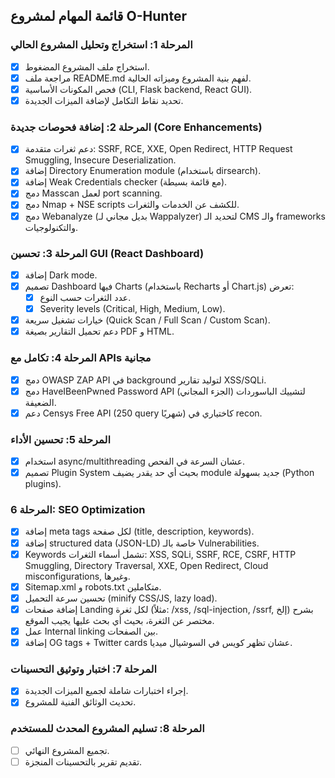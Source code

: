 ## قائمة المهام لمشروع O-Hunter

### المرحلة 1: استخراج وتحليل المشروع الحالي
- [x] استخراج ملف المشروع المضغوط.
- [x] مراجعة ملف README.md لفهم بنية المشروع وميزاته الحالية.
- [x] فحص المكونات الأساسية (CLI, Flask backend, React GUI).
- [x] تحديد نقاط التكامل لإضافة الميزات الجديدة.

### المرحلة 2: إضافة فحوصات جديدة (Core Enhancements)
- [x] دعم ثغرات متقدمة: SSRF, RCE, XXE, Open Redirect, HTTP Request Smuggling, Insecure Deserialization.
- [x] إضافة Directory Enumeration module (باستخدام dirsearch).
- [x] إضافة Weak Credentials checker (مع قائمة بسيطة).
- [x] دمج Masscan لعمل port scanning.
- [x] دمج Nmap + NSE scripts للكشف عن الخدمات والثغرات.
- [x] دمج Webanalyze (بديل مجاني لـ Wappalyzer) لتحديد الـ CMS والـ frameworks والتكنولوجيات.

### المرحلة 3: تحسين GUI (React Dashboard)
- [x] إضافة Dark mode.
- [x] تصميم Dashboard فيها Charts (باستخدام Recharts أو Chart.js) تعرض:
  - [x] عدد الثغرات حسب النوع.
  - [x] Severity levels (Critical, High, Medium, Low).
- [x] خيارات تشغيل سريعة (Quick Scan / Full Scan / Custom Scan).
- [x] دعم تحميل التقارير بصيغة PDF و HTML.

### المرحلة 4: تكامل مع APIs مجانية
- [x] دمج OWASP ZAP API في background لتوليد تقارير XSS/SQLi.
- [x] دمج HaveIBeenPwned Password API (الجزء المجاني) لتشييك الباسوردات الضعيفة.
- [x] دعم Censys Free API (250 query شهريًا) كاختياري في recon.

### المرحلة 5: تحسين الأداء
- [x] استخدام async/multithreading عشان السرعة في الفحص.
- [x] تصميم Plugin System بحيث أي حد يقدر يضيف module جديد بسهولة (Python plugins).

### المرحلة 6: SEO Optimization
- [x] إضافة meta tags لكل صفحة (title, description, keywords).
- [x] إضافة structured data (JSON-LD) خاصة بالـ Vulnerabilities.
- [x] Keywords تشمل أسماء الثغرات: XSS, SQLi, SSRF, RCE, CSRF, HTTP Smuggling, Directory Traversal, XXE, Open Redirect, Cloud misconfigurations, وغيرها.
- [x] Sitemap.xml و robots.txt متكاملين.
- [x] تحسين سرعة التحميل (minify CSS/JS, lazy load).
- [x] إضافة صفحات Landing لكل ثغرة (مثلاً: /xss, /sql-injection, /ssrf, إلخ) بشرح مختصر عن الثغرة، بحيث أي بحث عليها يجيب الموقع.
- [x] عمل Internal linking بين الصفحات.
- [x] إضافة OG tags + Twitter cards عشان تظهر كويس في السوشيال ميديا.

### المرحلة 7: اختبار وتوثيق التحسينات
- [x] إجراء اختبارات شاملة لجميع الميزات الجديدة.
- [x] تحديث الوثائق الفنية للمشروع.

### المرحلة 8: تسليم المشروع المحدث للمستخدم
- [ ] تجميع المشروع النهائي.
- [ ] تقديم تقرير بالتحسينات المنجزة.